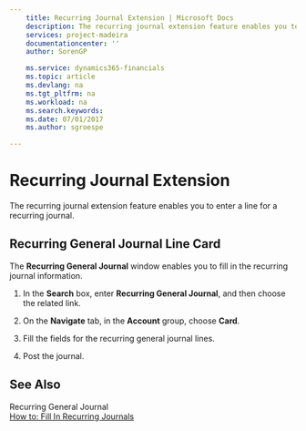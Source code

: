 ```yaml
---
    title: Recurring Journal Extension | Microsoft Docs
    description: The recurring journal extension feature enables you to enter a line for a recurring journal.
    services: project-madeira
    documentationcenter: ''
    author: SorenGP

    ms.service: dynamics365-financials
    ms.topic: article
    ms.devlang: na
    ms.tgt_pltfrm: na
    ms.workload: na
    ms.search.keywords:
    ms.date: 07/01/2017
    ms.author: sgroespe

---
```

# Recurring Journal Extension
The recurring journal extension feature enables you to enter a line for a recurring journal.  
  
## Recurring General Journal Line Card  
 The **Recurring General Journal** window enables you to fill in the recurring journal information.  
  
1.  In the **Search** box, enter **Recurring General Journal**, and then choose the related link.  
  
2.  On the **Navigate** tab, in the **Account** group, choose **Card**.  
  
3.  Fill the fields for the recurring general journal lines.  
  
4.  Post the journal.  
  
## See Also  
 Recurring General Journal   
 [How to: Fill In Recurring Journals](how-to-fill-in-recurring-journals.md)